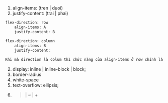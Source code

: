 ##
1. align-items: (tren | duoi)
2. justify-content: (trai | phai)

```bash
flex-direction: row
    align-items: A
    justify-content: B

flex-direction: column
    align-items: B
    justify-content:

Khi mà direction là colum thì chức năng của align-items ở row chính là chức năng của justify-content ở column.
```

2. display: inline | inline-block | block;
3. border-radius
4. white-space
5. text-overflow: ellipsis;
6. > | ~ | +
